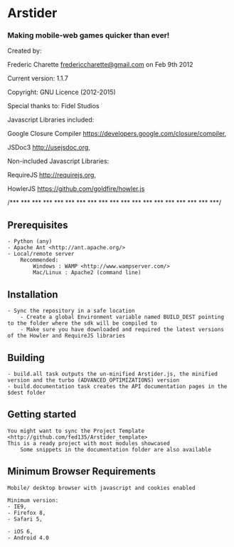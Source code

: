 # Arstider

### Making mobile-web games quicker than ever!

Created by: 

  Frederic Charette <fredericcharette@gmail.com>
  on Feb 9th 2012

Current version: 1.1.7

Copyright: GNU Licence (2012-2015)
	
Special thanks to: Fidel Studios
	
Javascript Libraries included:

  Google Closure Compiler <https://developers.google.com/closure/compiler>,
        
  JSDoc3 <http://usejsdoc.org>, 
	
Non-included Javascript Libraries:

  RequireJS <http://requirejs.org>,
	
  HowlerJS <https://github.com/goldfire/howler.js>
  

/*** *** *** *** *** *** *** *** *** *** *** *** *** *** *** *** *** *** ***/


## Prerequisites

	- Python (any)
	- Apache Ant <http://ant.apache.org/>
	- Local/remote server 
		Recommended:
			Windows : WAMP <http://www.wampserver.com/>
			Mac/Linux : Apache2 (command line)

## Installation

	- Sync the repository in a safe location
        - Create a global Environment variable named BUILD_DEST pointing to the folder where the sdk will be compiled to
        - Make sure you have downloaded and required the latest versions of the Howler and RequireJS libraries 
        
## Building

	- build.all task outputs the un-minified Arstider.js, the minified version and the turbo (ADVANCED_OPTIMIZATIONS) version
	- build.documentation task creates the API documentation pages in the $dest folder
	
## Getting started

	You might want to sync the Project Template <http://github.com/fed135/Arstider_template>
	This is a ready project with most modules showcased
        Some snippets in the documentation folder are also available
	
## Minimum Browser Requirements

	Mobile/ desktop browser with javascript and cookies enabled
	
	Minimum version:
	- IE9,
	- Firefox 8,
	- Safari 5,
	
	- iOS 6,
	- Android 4.0

